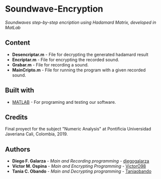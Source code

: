 # Soundwave-Encryption
_Soundwaves step-by-step encription using Hadamard Matrix, developed in MatLab_

## Content
* **Desencriptar.m** - File for decrypting the generated hadamard result
* **Encriptar.m** - File for encrypting the recorded sound.
* **Grabar.m** - File for recording a sound.
* **MainCripto.m** - File for running the program with a given recorded sound.

## Built with
* [MATLAB](https://www.mathworks.com/products/matlab.html) - For programing and testing our software.

## Credits
Final proyect for the subject "Numeric Analysis" at Pontificia Universidad Javeriana Cali, Colombia, 2019.

## Authors
* **Diego F. Galarza** - *Main and Recording programming* - [diegogalarza](https://github.com/diegogalarza)
* **Victor M. Ospina** - *Main and Encrypting Programming* - [VictorO98](https://github.com/VictorO98)
* **Tania C. Obando** - *Main and Decrypting programming* - [Taniaobando](https://github.com/Taniaobando)
